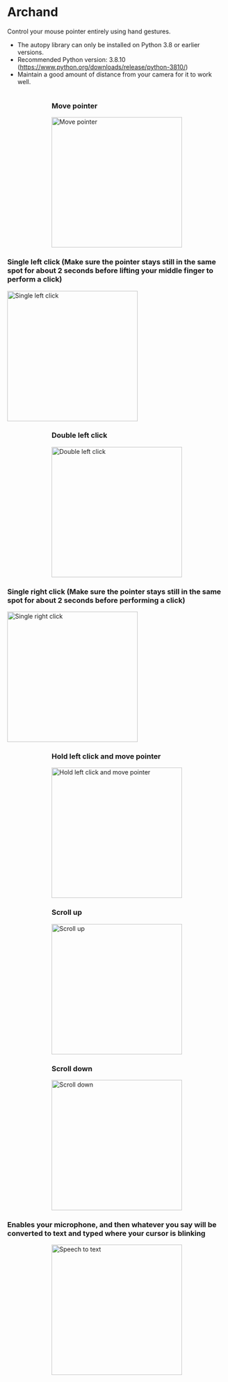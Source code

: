 # Archand
Control your mouse pointer entirely using hand gestures.

- The autopy library can only be installed on Python 3.8 or earlier versions.
- Recommended Python version: 3.8.10 (https://www.python.org/downloads/release/python-3810/) 
- Maintain a good amount of distance from your camera for it to work well.

<div style="display: flex; flex-wrap: wrap; justify-content: space-around;">
    <div>
        <h3>Move pointer</h3>
        <img src="Images/move%20pointer.jpg" alt="Move pointer" width="300"/>
    </div>
    <div>
        <h3>Single left click (Make sure the pointer stays still in the same spot for about 2 seconds before lifting your middle finger to perform a click)</h3>
        <img src="Images/single%20left%20click.jpg" alt="Single left click" width="300"/>
    </div>
    <div>
        <h3>Double left click</h3>
        <img src="Images/double%20left%20click.jpg" alt="Double left click" width="300"/>
    </div>
    <div>
        <h3>Single right click (Make sure the pointer stays still in the same spot for about 2 seconds before performing a click)</h3>
        <img src="Images/single%20right%20click.jpg" alt="Single right click" width="300"/>
    </div>
    <div>
        <h3>Hold left click and move pointer</h3>
        <img src="Images/Hold%20left%20click%20and%20move%20pointer.jpg" alt="Hold left click and move pointer" width="300"/>
    </div>
    <div>
        <h3>Scroll up</h3>
        <img src="Images/Scroll%20up.jpg" alt="Scroll up" width="300"/>
    </div>
    <div>
        <h3>Scroll down</h3>
        <img src="Images/Scroll%20down.jpg" alt="Scroll down" width="300"/>
    </div>
    <h3>Enables your microphone, and then whatever you say will be converted to text and typed where your cursor is blinking</h3>
        <img src="Images/Speech%20to%20text.jpg" alt="Speech to text" width="300"/>
    </div>
</div>
